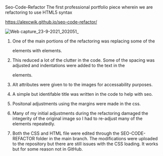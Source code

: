 Seo-Code-Refactor
The first professional portfolio piece wherein we are refactoring to use HTML5 syntax

https://alexcwik.github.io/seo-code-refactor/

![Web capture_23-9-2021_202051_](https://user-images.githubusercontent.com/89872694/134604117-cb424965-f8bb-4beb-8360-41d5707520f8.jpeg)

1. One of the main portions of the refactoring was replacing some of the <div> elements with <class> elements. 

2. This reduced a lot of the clutter in the code. Some of the spacing was adjusted and indentations were added to the text in the <p> elements. 

3. Alt attributes were given to to the images for accessability purposes. 

4. A simple but identifable title was written in the code to help with seo.

5. Positonal adjustments using the margins were made in the css.

6. Many of my initial adjustments during the refactoring damaged the integerity of the original image so I had to re-adjust many of the elements repeatedly. 

7. Both the CSS and HTML file were edited through the SEO-CODE-REFACTOR folder in the main branch. The modifications were uploaded to the repository but there are still 
issues with the CSS loading. It works but for some reason not in GitHub. 
